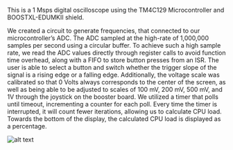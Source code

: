 This is a 1 Msps digital oscilloscope using the TM4C129 Microcontroller and BOOSTXL-EDUMKII shield. 

We created a circuit to generate frequencies, that connected to our microcontroller’s ADC. The ADC sampled at the high-rate
of 1,000,000 samples per second using a circular buffer. To achieve such a high sample rate, we read the ADC values directly
through register calls to avoid function time overhead, along with a FIFO to store button presses from an ISR. The 
user is able to select a button and switch whether the trigger slope of the signal is a rising edge or a falling edge. 
Additionally, the voltage scale was calibrated so that 0 Volts always corresponds to the center of the screen, as well as 
being able to be adjusted to scales of 100 mV, 200 mV, 500 mV, and 1V through the joystick on the booster board. We utilized 
a timer that polls until timeout, incrementing a counter for each poll. Every time the timer is interrupted, it will count 
fewer iterations, allowing us to calculate CPU load. Towards the bottom of the display, the calculated CPU load is displayed 
as a percentage. 

![alt text](https://i.imgur.com/qWKVWV4.jpg)
